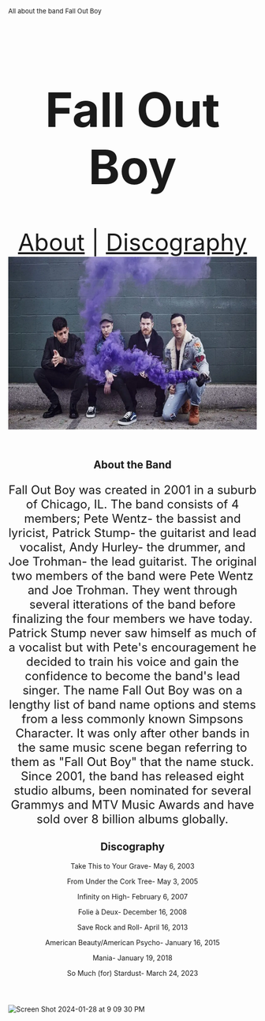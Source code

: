 <!DOCTYPE html>
<html>
<meta name="Fall Out Boy" content="About the band Fall Out Boy. Includes their accomplishments, discography, and evolution over time.">

 <html>
	  <font size="2">  
		All about the band Fall Out Boy
		</html>
	  </font>
<header>
	 <font size="7">  
  <h1>Fall Out Boy</h1>
  <nav>
  <a href="#About the Band">About</a> |
  <a href="Discography">Discography</a> 
  </font>
</nav>
  </nav>
  
<img src="assets/fob.jpg" alt="An image of the band members" width="600" height="350">  

</header>
<main>
  <header>
    <h2>About the Band</h2>
     <div id="About the Band"></div>
	  
  <font size="5">  
    <p>Fall Out Boy was created in 2001 in a suburb of Chicago, IL. The band consists of 4 members; Pete Wentz- the bassist and lyricist, Patrick Stump- the guitarist and lead vocalist, Andy Hurley- the drummer, and Joe Trohman- the lead guitarist. The original two members of the band were Pete Wentz and Joe Trohman. They went through several itterations of the band before finalizing the four members we have today. Patrick Stump never saw himself as much of a vocalist but with Pete's encouragement he decided to train his voice and gain the confidence to become the band's lead singer. The name Fall Out Boy was on a lengthy list of band name options and stems from a less commonly known Simpsons Character. It was only after other bands in the same music scene began referring to them as "Fall Out Boy" that the name stuck. Since 2001, the band has released eight studio albums, been nominated for several Grammys and MTV Music Awards and have sold over 8 billion albums globally.   </p>
	  </font>
   
  <header>
    <h2>Discography</h2>
     <div id="Discography"></div>
      <p>Take This to Your Grave- May 6, 2003</p>
    <p>From Under the Cork Tree- May 3, 2005</p>
    <p>Infinity on High- February 6, 2007</p>
    <p>Folie à Deux- December 16, 2008</p>
    <p>Save Rock and Roll- April 16, 2013</p>
    <p>American Beauty/American Psycho- January 16, 2015</p>
    <p>Mania- January 19, 2018</p>
    <p>So Much (for) Stardust- March 24, 2023</p>
  </section>
 
</main>
<img width="558" alt="Screen Shot 2024-01-28 at 9 09 30 PM" src="https://github.com/tuliajerry/m3-hw3-terry-julia/assets/156032724/2b84dfe2-7ca0-4cbe-ab56-3f32f4abfd6e">

    
<html>    
<footer>
  <p></p>
</footer>
